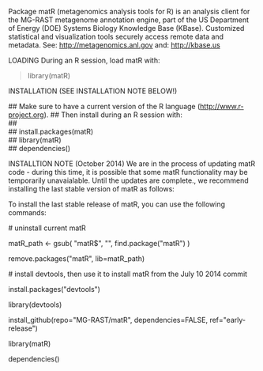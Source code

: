 Package matR (metagenomics analysis tools for R) is an analysis client for the 
MG-RAST metagenome annotation engine, part of the US Department of Energy (DOE)
Systems Biology Knowledge Base (KBase).  Customized statistical and visualization
tools securely access remote data and metadata.
See: http://metagenomics.anl.gov
and: http://kbase.us

LOADING
During an R session, load matR with:
> library(matR)

INSTALLATION (SEE INSTALLATION NOTE BELOW!)

\## Make sure to have a current version of the R language (http://www.r-project.org).
\## Then install during an R session with:     
\## 	 
\##     install.packages(matR)	
\##     library(matR)		
\##     dependencies()		

INSTALLTION NOTE (October 2014)
We are in the process of updating matR code - during this time, it is possible that 
some matR functionality may be temporarily unavaialable. Until the updates are complete.,
we recommend installing the last stable version of matR as follows:

To install the last stable release of matR, you can use the following commands:

\# uninstall current matR

matR_path <- gsub( "matR$", "", find.package("matR") )

remove.packages("matR", lib=matR_path)

\# install devtools, then use it to install matR from the July 10 2014 commit

   install.packages("devtools")

   library(devtools)
   
   install_github(repo="MG-RAST/matR", dependencies=FALSE, ref="early-release")
   
   library(matR)
   
   dependencies()
